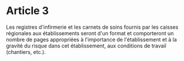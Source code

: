 # Article 3

Les registres d'infirmerie et les carnets de soins fournis par les caisses régionales aux établissements seront d'un format et comporteront un nombre de pages appropriées à l'importance de l'établissement et à la gravité du risque dans cet établissement, aux conditions de travail (chantiers, etc.).
